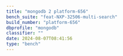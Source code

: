 ```yaml
---
title: "mongodb 2 platform-656"
bench_suite: "feat-NXP-32506-multi-search"
build_number: "platform-656"
dbprofile: "mongodb"
classifier: ""
date: 2024-08-07T08:41:56
type: "bench"
---
```

